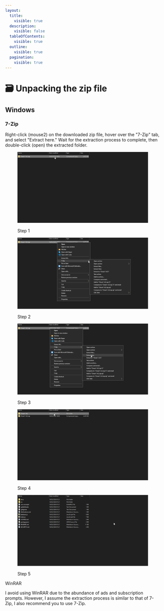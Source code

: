 ```yaml
---
layout:
  title:
    visible: true
  description:
    visible: false
  tableOfContents:
    visible: true
  outline:
    visible: true
  pagination:
    visible: true
---
```


# 🗃 Unpacking the zip file

## Windows

### 7-Zip

Right-click (mouse2) on the downloaded zip file, hover over the "7-Zip" tab, and select "Extract here." Wait for the extraction process to complete, then double-click (open) the extracted folder.

<div>

<figure><img src="../../../.gitbook/assets/step1.png" alt=""><figcaption><p>Step 1</p></figcaption></figure>

 

<figure><img src="../../../.gitbook/assets/step2.png" alt=""><figcaption><p>Step 2</p></figcaption></figure>

 

<figure><img src="../../../.gitbook/assets/step3.png" alt=""><figcaption><p>Step 3</p></figcaption></figure>

 

<figure><img src="../../../.gitbook/assets/step4.png" alt=""><figcaption><p>Step 4</p></figcaption></figure>

 

<figure><img src="../../../.gitbook/assets/step5.png" alt=""><figcaption><p>Step 5</p></figcaption></figure>

</div>

WinRAR

I avoid using WinRAR due to the abundance of ads and subscription prompts. However, I assume the extraction process is similar to that of 7-Zip, I also recommend you to use 7-Zip.
